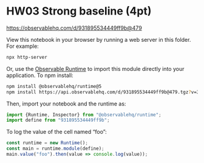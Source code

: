 # HW03 Strong baseline (4pt)

https://observablehq.com/d/931895534449ff9b@479

View this notebook in your browser by running a web server in this folder. For
example:

~~~sh
npx http-server
~~~

Or, use the [Observable Runtime](https://github.com/observablehq/runtime) to
import this module directly into your application. To npm install:

~~~sh
npm install @observablehq/runtime@5
npm install https://api.observablehq.com/d/931895534449ff9b@479.tgz?v=3
~~~

Then, import your notebook and the runtime as:

~~~js
import {Runtime, Inspector} from "@observablehq/runtime";
import define from "931895534449ff9b";
~~~

To log the value of the cell named “foo”:

~~~js
const runtime = new Runtime();
const main = runtime.module(define);
main.value("foo").then(value => console.log(value));
~~~
